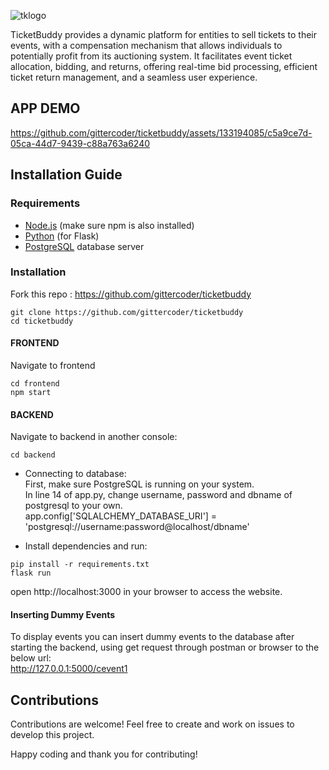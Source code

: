 
![tklogo](https://github.com/gittercoder/ticketbuddy/assets/133194085/089f2fbd-d018-4d01-a48e-40b867b9ec05)

TicketBuddy provides a dynamic platform for entities to sell tickets to their events, with a compensation mechanism that allows individuals to potentially profit from its auctioning system. It facilitates event ticket allocation, bidding, and returns, offering real-time bid processing, efficient ticket return management, and a seamless user experience.


## APP DEMO



https://github.com/gittercoder/ticketbuddy/assets/133194085/c5a9ce7d-05ca-44d7-9439-c88a763a6240




## Installation Guide

### Requirements
- [Node.js](https://nodejs.org/) (make sure npm is also installed)
- [Python](https://www.python.org/) (for Flask)
- [PostgreSQL](https://www.postgresql.org/) database server


### Installation
Fork this repo : https://github.com/gittercoder/ticketbuddy

```shell
git clone https://github.com/gittercoder/ticketbuddy
cd ticketbuddy
```
#### FRONTEND
Navigate to frontend
```shell
cd frontend
npm start
```

#### BACKEND
Navigate to backend in another console:
```shell
cd backend
```
- Connecting to database:<br/>
First, make sure PostgreSQL is running on your system.<br/>
In line 14 of app.py, change username, password and dbname of postgresql to your own.<br/>
app.config['SQLALCHEMY_DATABASE_URI'] = 'postgresql://username:password@localhost/dbname'

- Install dependencies and run:
```shell
pip install -r requirements.txt
flask run
```

open http://localhost:3000  in your browser to access the website.
<br/>

#### Inserting Dummy Events

To display events you can insert dummy events to the database after starting the backend, using get request through postman or browser to the below url:<br>
http://127.0.0.1:5000/cevent1



## Contributions

Contributions are welcome! Feel free to create and work on issues to develop this project.

Happy coding and thank you for contributing! 
